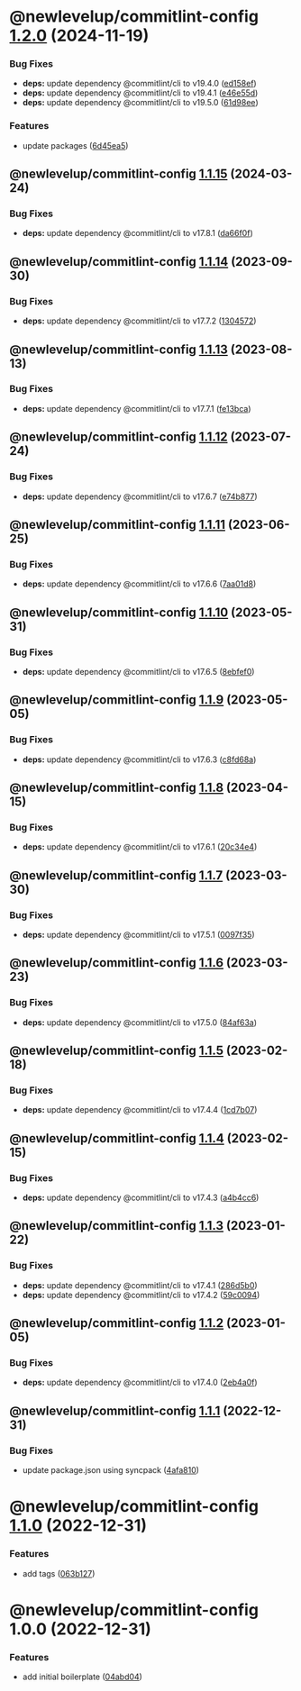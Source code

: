 # @newlevelup/commitlint-config [1.2.0](https://github.com/newlevelup/config/compare/@newlevelup/commitlint-config@1.1.15...@newlevelup/commitlint-config@1.2.0) (2024-11-19)


### Bug Fixes

* **deps:** update dependency @commitlint/cli to v19.4.0 ([ed158ef](https://github.com/newlevelup/config/commit/ed158ef254849a545c212e0db3fc2aebc20067a3))
* **deps:** update dependency @commitlint/cli to v19.4.1 ([e46e55d](https://github.com/newlevelup/config/commit/e46e55db59ca0b59121d1a791db3410253b95cb1))
* **deps:** update dependency @commitlint/cli to v19.5.0 ([61d98ee](https://github.com/newlevelup/config/commit/61d98eeb5699e5e5fe582ee5e5371adaf3318caa))


### Features

* update packages ([6d45ea5](https://github.com/newlevelup/config/commit/6d45ea59bc49bd2047fc1edd14774db5087cb089))

## @newlevelup/commitlint-config [1.1.15](https://github.com/newlevelup/config/compare/@newlevelup/commitlint-config@1.1.14...@newlevelup/commitlint-config@1.1.15) (2024-03-24)


### Bug Fixes

* **deps:** update dependency @commitlint/cli to v17.8.1 ([da66f0f](https://github.com/newlevelup/config/commit/da66f0fff578ae01efa4f97bb57469945d35f89e))

## @newlevelup/commitlint-config [1.1.14](https://github.com/newlevelup/config/compare/@newlevelup/commitlint-config@1.1.13...@newlevelup/commitlint-config@1.1.14) (2023-09-30)


### Bug Fixes

* **deps:** update dependency @commitlint/cli to v17.7.2 ([1304572](https://github.com/newlevelup/config/commit/1304572f08e80c26fce76b3aced36795aad5b9d5))

## @newlevelup/commitlint-config [1.1.13](https://github.com/newlevelup/config/compare/@newlevelup/commitlint-config@1.1.12...@newlevelup/commitlint-config@1.1.13) (2023-08-13)


### Bug Fixes

* **deps:** update dependency @commitlint/cli to v17.7.1 ([fe13bca](https://github.com/newlevelup/config/commit/fe13bcaa2526dc1678a4df95ceab111481e608b9))

## @newlevelup/commitlint-config [1.1.12](https://github.com/newlevelup/config/compare/@newlevelup/commitlint-config@1.1.11...@newlevelup/commitlint-config@1.1.12) (2023-07-24)


### Bug Fixes

* **deps:** update dependency @commitlint/cli to v17.6.7 ([e74b877](https://github.com/newlevelup/config/commit/e74b877c87412ca81a5a1266d9c647788154a6c6))

## @newlevelup/commitlint-config [1.1.11](https://github.com/newlevelup/config/compare/@newlevelup/commitlint-config@1.1.10...@newlevelup/commitlint-config@1.1.11) (2023-06-25)


### Bug Fixes

* **deps:** update dependency @commitlint/cli to v17.6.6 ([7aa01d8](https://github.com/newlevelup/config/commit/7aa01d80d759f69a6c0ae295eca297ac2dfb56b5))

## @newlevelup/commitlint-config [1.1.10](https://github.com/newlevelup/config/compare/@newlevelup/commitlint-config@1.1.9...@newlevelup/commitlint-config@1.1.10) (2023-05-31)


### Bug Fixes

* **deps:** update dependency @commitlint/cli to v17.6.5 ([8ebfef0](https://github.com/newlevelup/config/commit/8ebfef02f929713e0e5ee2363d330ff298f3e01b))

## @newlevelup/commitlint-config [1.1.9](https://github.com/newlevelup/config/compare/@newlevelup/commitlint-config@1.1.8...@newlevelup/commitlint-config@1.1.9) (2023-05-05)


### Bug Fixes

* **deps:** update dependency @commitlint/cli to v17.6.3 ([c8fd68a](https://github.com/newlevelup/config/commit/c8fd68a84d25004ce41c39018ff37290ee3c4fa3))

## @newlevelup/commitlint-config [1.1.8](https://github.com/newlevelup/config/compare/@newlevelup/commitlint-config@1.1.7...@newlevelup/commitlint-config@1.1.8) (2023-04-15)


### Bug Fixes

* **deps:** update dependency @commitlint/cli to v17.6.1 ([20c34e4](https://github.com/newlevelup/config/commit/20c34e40a0aaf14163dece2b54ba82a07480cb77))

## @newlevelup/commitlint-config [1.1.7](https://github.com/newlevelup/config/compare/@newlevelup/commitlint-config@1.1.6...@newlevelup/commitlint-config@1.1.7) (2023-03-30)


### Bug Fixes

* **deps:** update dependency @commitlint/cli to v17.5.1 ([0097f35](https://github.com/newlevelup/config/commit/0097f35e34a50055c7cfdc07da13729f2cd3624f))

## @newlevelup/commitlint-config [1.1.6](https://github.com/newlevelup/config/compare/@newlevelup/commitlint-config@1.1.5...@newlevelup/commitlint-config@1.1.6) (2023-03-23)


### Bug Fixes

* **deps:** update dependency @commitlint/cli to v17.5.0 ([84af63a](https://github.com/newlevelup/config/commit/84af63a19b541f0173d5b81d29ed3075d9f31ae0))

## @newlevelup/commitlint-config [1.1.5](https://github.com/newlevelup/config/compare/@newlevelup/commitlint-config@1.1.4...@newlevelup/commitlint-config@1.1.5) (2023-02-18)


### Bug Fixes

* **deps:** update dependency @commitlint/cli to v17.4.4 ([1cd7b07](https://github.com/newlevelup/config/commit/1cd7b0711aa8f50a1d3ff7711dcae97b205a3e39))

## @newlevelup/commitlint-config [1.1.4](https://github.com/newlevelup/config/compare/@newlevelup/commitlint-config@1.1.3...@newlevelup/commitlint-config@1.1.4) (2023-02-15)


### Bug Fixes

* **deps:** update dependency @commitlint/cli to v17.4.3 ([a4b4cc6](https://github.com/newlevelup/config/commit/a4b4cc6955a98ad64d01c6640ae10134e06142e8))

## @newlevelup/commitlint-config [1.1.3](https://github.com/newlevelup/config/compare/@newlevelup/commitlint-config@1.1.2...@newlevelup/commitlint-config@1.1.3) (2023-01-22)


### Bug Fixes

* **deps:** update dependency @commitlint/cli to v17.4.1 ([286d5b0](https://github.com/newlevelup/config/commit/286d5b0ac349f4f9b99e8d0bc8d4583ff37810f8))
* **deps:** update dependency @commitlint/cli to v17.4.2 ([59c0094](https://github.com/newlevelup/config/commit/59c009415eea1236ff622bdfe28744563a7e15ae))

## @newlevelup/commitlint-config [1.1.2](https://github.com/newlevelup/config/compare/@newlevelup/commitlint-config@1.1.1...@newlevelup/commitlint-config@1.1.2) (2023-01-05)


### Bug Fixes

* **deps:** update dependency @commitlint/cli to v17.4.0 ([2eb4a0f](https://github.com/newlevelup/config/commit/2eb4a0fb901f163a8183eed3afe0a9ec69a34d75))

## @newlevelup/commitlint-config [1.1.1](https://github.com/newlevelup/config/compare/@newlevelup/commitlint-config@1.1.0...@newlevelup/commitlint-config@1.1.1) (2022-12-31)


### Bug Fixes

* update package.json using syncpack ([4afa810](https://github.com/newlevelup/config/commit/4afa810624c2b0b8483a9c07de1f7b9e4628c5b3))

# @newlevelup/commitlint-config [1.1.0](https://github.com/newlevelup/config/compare/@newlevelup/commitlint-config@1.0.0...@newlevelup/commitlint-config@1.1.0) (2022-12-31)


### Features

* add tags ([063b127](https://github.com/newlevelup/config/commit/063b1278cfc0a52b1f5aa5324371af3f48947837))

# @newlevelup/commitlint-config 1.0.0 (2022-12-31)


### Features

* add initial boilerplate ([04abd04](https://github.com/newlevelup/config/commit/04abd040bc0501f9202853794aea884aa0d31b0c))
